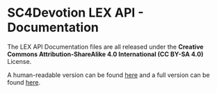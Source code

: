 # SC4Devotion LEX API - Documentation
The LEX API Documentation files are all released under the **Creative Commons Attribution-ShareAlike 4.0 International (CC BY-SA 4.0)** License.

A human-readable version can be found [here](http://creativecommons.org/licenses/by-sa/4.0/) and a full version can be found [here](http://creativecommons.org/licenses/by-sa/4.0/legalcode).